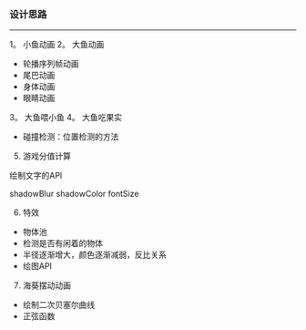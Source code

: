 
### 设计思路
---
1。 小鱼动画
2。 大鱼动画

* 轮播序列帧动画
* 尾巴动画
* 身体动画
* 眼睛动画

3。 大鱼喂小鱼
4。 大鱼吃果实

* 碰撞检测：位置检测的方法

5. 游戏分值计算

绘制文字的API

shadowBlur
shadowColor
fontSize

6. 特效

* 物体池
* 检测是否有闲着的物体
* 半径逐渐增大，颜色逐渐减弱，反比关系
* 绘图API

7. 海葵摆动动画

* 绘制二次贝塞尔曲线
* 正弦函数